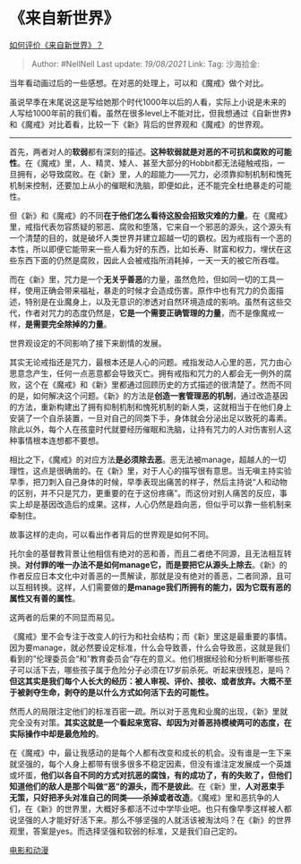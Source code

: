 # 《来自新世界》

[如何评价《来自新世界》？](https://www.zhihu.com/question/22339978/answer/529121894)

> Author: #NellNell
> Last update: *19/08/2021*
> Link:
> Tag:
> 沙海拾金:

当年看动画过后的一些感想。在对恶的处理上，可以和《魔戒》做个对比。

虽说早季在末尾说这是写给她那个时代1000年以后的人看，实际上小说是未来的人写给1000年前的我们看。虽然在很多level上不能对比，但我想通过《自新世界》和《魔戒》对比着看，比较一下《新》背后的世界观和《魔戒》的世界观。

---

首先，两者对人的**软弱**都有深刻的描述。**这种软弱就是对恶的不可抗和腐败的可能性**。在《魔戒》里，人、精灵、矮人、甚至大部分的Hobbit都无法碰触戒指，一旦拥有，必导致腐败。在《新》里，人的超能力——咒力，必须靠抑制机制和愧死机制来控制，还要加上从小的催眠和洗脑，即便如此，还不能完全杜绝暴走的可能性。

但《新》和《魔戒》的不同**在于他们怎么看待这股会招致灾难的力量**。在《魔戒》里，戒指代表勿容质疑的邪恶、腐败和堕落，它来自一个邪恶的源头，这个源头有一个清楚的目的，就是破坏人类世界并建立超越一切的霸权。因为戒指有一个恶的本性，所以即便它能带来一些人看为好的东西，比如长寿、财富和权力，埋伏在这些东西下面的仍然是腐败，因此人会被戒指所消耗掉，一天一天的被它所吞噬。

而在《新》里，咒力是一个**无关乎善恶**的力量，虽然危险，但如同一切的工具一样，使用正确会带来福祉，暴走的时候才会造成伤害。原作中也有咒力的负面描述，特别是在业魔身上，以及无意识的渗透对自然环境造成的影响。虽然有这些交代，作者对咒力的态度仍然是，**它是一个需要正确管理的力量**，而不是像魔戒一样，**是需要完全除掉的力量**。

世界观设定的不同影响了接下来剧情的发展。

其实无论戒指还是咒力，最根本还是人心的问题。戒指发动人心里的恶，咒力由心思意念产生，任何一点恶意都会导致灭亡。拥有戒指和咒力的人都会无一例外的腐败，这个在《魔戒》和《新》里都通过回顾历史的方式描述的很清楚了。然而不同的是，如何解决这个问题。《新》的方法是**创造一套管理恶的机制**，通过改造基因的方法，重新构建出了拥有抑制机制和愧死机制的新人类，这就相当于在他们身上安装了一个自杀装置，一旦对自己的同类下手，身体就会分泌出足以致死的毒素。除此以外，每个人在孩童时代就要经历催眠和洗脑，让持有咒力的人对伤害别人这种事情根本连想都不要想。

相比之下，《魔戒》的对应方法**是必须除去恶**。恶无法被manage，超越人的一切理性，这点是很确凿的。在《新》里，对于人心的描写很有意思。当无嗔主持实验早季，把刀刺入自己身体的时候，早季表现出痛苦的样子，然后主持说“人和动物的区别，并不只是咒力，更重要的在于这份疼痛”。而这份对别人痛苦的反应，事实上却是基因改造后的成果。这样，人心仍然是趋向恶，但似乎可以靠一些机制来牵制住。

故事这样的走向，可以看出作者背后的世界观是如何不同。

托尔金的基督教背景让他相信有绝对的恶和善，而且二者绝不同源，且无法相互转换。**对付罪的唯一办法不是如何manage它，而是要把它从源头上除去**。《新》的作者反应日本文化中对善恶的一贯解读，那就是没有绝对的善恶，二者同源，且可以互相转换。这样，人们需要做的**是manage我们所拥有的能力，因为它既有恶的属性又有善的属性**。

这两者的后果的不同显而易见。

《魔戒》里不会专注于改变人的行为和社会结构；而《新》里这是最重要的事情。因为要manage，就必然要设定标准，什么会导致善，什么会导致恶，这就是我们看到的”伦理委员会“和”教育委员会“存在的意义。他们根据经验和分析判断哪些孩子可以活下去，哪些孩子属于危险分子必须在17岁前杀死。听起来很残忍，是吗？**但这其实是我们每个人长大的经历：被人审视、评价、接收、或者放弃。大概不至于被剥夺生命，剥夺的是以什么方式如何活下去的可能性。**

然而人的局限注定他们的标准百密一疏。所以对于恶鬼和业魔的出现，《新》里就完全没有对策。**其实这就是一个看起来宽容、却因为对善恶持模棱两可的态度，在实际操作中却是最危险的**。

在《魔戒》中，最让我感动的是每个人都有改变和成长的机会。没有谁是一生下来就坚强的，每个人身上都带有很多很多不稳定因素，但没有谁注定发展成一个英雄或坏蛋，**他们以各自不同的方式对抗恶的腐蚀，有的成功了，有的失败了，但他们知道他们的敌人是那个叫做“恶”的源头，而不是彼此**。在《新》里，**人对恶束手无策，只好把矛头对准自己的同类——杀掉或者改造**。《魔戒》里和恶抗争的人们，在《新》的世界里，大概好多都活不过中学毕业吧。也只有像早季这样被人都说坚强的人才能好好活下来。那么不够坚强的人就活该被淘汰吗？在《新》的世界观里，答案是yes。而选择坚强和软弱的标准，又是我们自己定的。

[电影和动漫](https://www.zhihu.com/collection/313818721)

